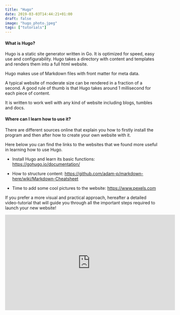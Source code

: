 ```yaml
---
title: "Hugo"
date: 2019-03-03T14:44:21+01:00
draft: false
image: "hugo_photo.jpeg"
tags: ["tutorials"]
---
```


#### What is Hugo?

Hugo is a static site generator written in Go. It is optimized for speed, easy use and configurability. Hugo takes a directory with content and templates and renders them into a full html website.

Hugo makes use of Markdown files with front matter for meta data.

A typical website of moderate size can be rendered in a fraction of a second. A good rule of thumb is that Hugo takes around 1 millisecond for each piece of content.

It is written to work well with any kind of website including blogs, tumbles and docs.


#### Where can I learn how to use it?

There are different sources online that explain you how to firstly install the program and then after how to create your own website with it.

Here below you can find the links to the websites that we found more useful in learning how to use Hugo.

* Install Hugo and learn its basic functions: https://gohugo.io/documentation/
- How to structure content: https://github.com/adam-p/markdown-here/wiki/Markdown-Cheatsheet
+ Time to add some cool pictures to the website: https://www.pexels.com

If you prefer a more visual and practical approach, hereafter a detailed video-tutorial that will guide you through all the important steps required to launch your new website!

<iframe width="560" height="315" src="https://www.youtube.com/embed/c7vpcqA6SEQ" frameborder="0" allow="accelerometer; autoplay; encrypted-media; gyroscope; picture-in-picture" allowfullscreen></iframe>

